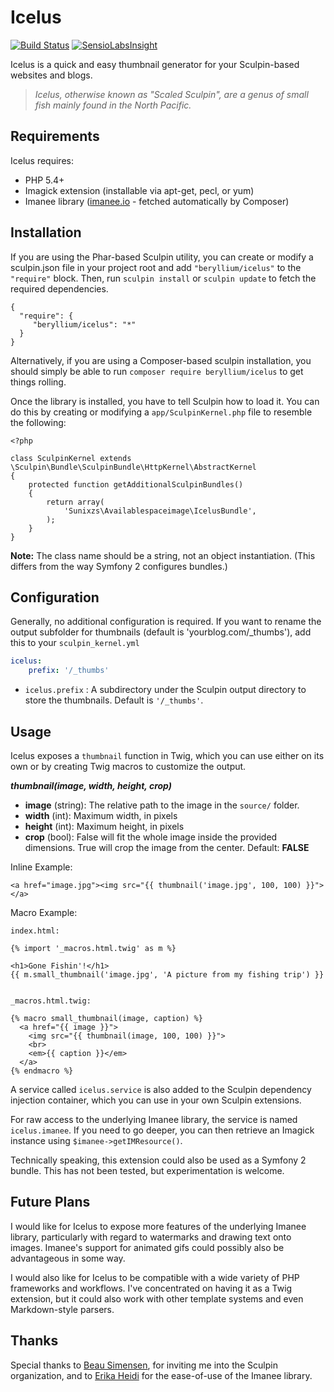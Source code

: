 Icelus
======

[![Build Status](https://travis-ci.org/beryllium/icelus.svg)](https://travis-ci.org/beryllium/icelus) [![SensioLabsInsight](https://insight.sensiolabs.com/projects/274bb02a-d709-484f-a0f0-5650f494a542/mini.png)](https://insight.sensiolabs.com/projects/274bb02a-d709-484f-a0f0-5650f494a542)

Icelus is a quick and easy thumbnail generator for your Sculpin-based websites and blogs.

> _Icelus, otherwise known as "Scaled Sculpin", are a genus of small fish mainly found in the North Pacific._

Requirements
------------

Icelus requires:

* PHP 5.4+
* Imagick extension (installable via apt-get, pecl, or yum)
* Imanee library ([imanee.io](http://imanee.io) - fetched automatically by Composer)

Installation
------------

If you are using the Phar-based Sculpin utility, you can create or modify a sculpin.json file in your project root and add `"beryllium/icelus"` to the `"require"` block. Then, run `sculpin install` or `sculpin update` to fetch the required dependencies.

    {
      "require": {
         "beryllium/icelus": "*"
      }
    }
    
Alternatively, if you are using a Composer-based sculpin installation, you should simply be able to run `composer require beryllium/icelus` to get things rolling.

Once the library is installed, you have to tell Sculpin how to load it. You can do this by creating or modifying a `app/SculpinKernel.php` file to resemble the following:

    <?php
    
    class SculpinKernel extends \Sculpin\Bundle\SculpinBundle\HttpKernel\AbstractKernel
    {
        protected function getAdditionalSculpinBundles()
        {
            return array(
                'Sunixzs\Availablespaceimage\IcelusBundle',
            );
        }
    }

__Note:__ The class name should be a string, not an object instantiation. (This differs from the way Symfony 2 configures bundles.)

Configuration
-------------

Generally, no additional configuration is required. If you want to rename
the output subfolder for thumbnails (default is 'yourblog.com/_thumbs'),
add this to your `sculpin_kernel.yml`

``` yml
icelus:
    prefix: '/_thumbs'
```

* `icelus.prefix` : A subdirectory under the Sculpin output directory to store the thumbnails. Default is `'/_thumbs'`.

Usage
-----

Icelus exposes a `thumbnail` function in Twig, which you can use either on its own or by creating Twig macros to customize the output.

___thumbnail(image, width, height, crop)___

* __image__ (string): The relative path to the image in the `source/` folder.
* __width__ (int): Maximum width, in pixels
* __height__ (int): Maximum height, in pixels
* __crop__ (bool): False will fit the whole image inside the provided dimensions. True will crop the image from the center. Default: __FALSE__

Inline Example:

    <a href="image.jpg"><img src="{{ thumbnail('image.jpg', 100, 100) }}"></a>
    
Macro Example:

    index.html:
    
    {% import '_macros.html.twig' as m %}
    
    <h1>Gone Fishin'!</h1>
    {{ m.small_thumbnail('image.jpg', 'A picture from my fishing trip') }}
    
    
    _macros.html.twig: 
    
    {% macro small_thumbnail(image, caption) %}
      <a href="{{ image }}">
        <img src="{{ thumbnail(image, 100, 100) }}">
        <br>
        <em>{{ caption }}</em>
      </a>
    {% endmacro %}
    
A service called `icelus.service` is also added to the Sculpin dependency injection container, which you can use in your own Sculpin extensions. 

For raw access to the underlying Imanee library, the service is named `icelus.imanee`. If you need to go deeper, you can then retrieve an Imagick instance using `$imanee->getIMResource()`.

Technically speaking, this extension could also be used as a Symfony 2 bundle. This has not been tested, but experimentation is welcome.

Future Plans
------------

I would like for Icelus to expose more features of the underlying Imanee library, particularly with regard to watermarks and drawing text onto images. Imanee's support for animated gifs could possibly also be advantageous in some way.

I would also like for Icelus to be compatible with a wide variety of PHP frameworks and workflows. I've concentrated on having it as a Twig extension, but it could also work with other template systems and even Markdown-style parsers.

Thanks
------

Special thanks to [Beau Simensen](https://github.com/simensen), for inviting me into the Sculpin organization, and to [Erika Heidi](https://github.com/erikaheidi) for the ease-of-use of the Imanee library.

